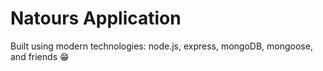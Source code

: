 # Natours Application

Built using modern technologies: node.js, express, mongoDB, mongoose, and friends 😁
